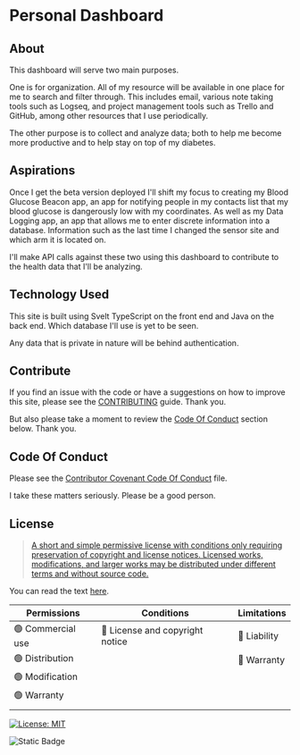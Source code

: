 # Personal Dashboard

## About

This dashboard will serve two main purposes.

One is for organization. All of my resource will be available in one place for me to search and filter through.
This includes email, various note taking tools such as Logseq, and project management tools such as Trello and GitHub, among other resources that I use periodically.

The other purpose is to collect and analyze data; both to help me become more productive and to help stay on top of my diabetes.

<!-- ### Notable Features

TODO: After I am more organized and/or before the Deploy Minimum Viable Product of Website milestone is completed , come back to this section to add notable features.

Notable features of this site are NextJS frontend and backend, api calls to... , ____ database ... -->

## Aspirations

<!-- TODO: After I am more organized and/or before the Deploy Minimum Viable Product of Website milestone is completed , come back to this section to add notable features. -->

<!-- TODO: Link to the Blood Glucose Beacon app and Data Logging app repos. Even better, the live sites. -->

Once I get the beta version deployed I'll shift my focus to creating my Blood Glucose Beacon app, an app for notifying people in my contacts list that my blood glucose is dangerously low with my coordinates. As well as my Data Logging app, an app that allows me to enter discrete information into a database. Information such as the last time I changed the sensor site and which arm it is located on.

I'll make API calls against these two using this dashboard to contribute to the health data that I'll be analyzing.

<!-- To assist with my health, it will pull data in from a few apps that I use to manage my diabetes. Such as NightScout, my [Data Logging App](https://github.com/JamieBort/Data-Logging-App), Strava, a sleep app, and WGER a weightlifting app. -->

## Technology Used

This site is built using Svelt TypeScript on the front end and Java on the back end. Which database I'll use is yet to be seen.

Any data that is private in nature will be behind authentication.

## Contribute

If you find an issue with the code or have a suggestions on how to improve this site, please see the [CONTRIBUTING](./CONTRIBUTING.md) guide. Thank you.

But also please take a moment to review the [Code Of Conduct](#code-of-conduct) section below. Thank you.

## Code Of Conduct

Please see the [Contributor Covenant Code Of Conduct](./Contributor_Covenant_Code_of_Conduct.md) file.

I take these matters seriously. Please be a good person.

## License

> [A short and simple permissive license with conditions only requiring preservation of copyright and license notices. Licensed works, modifications, and larger works may be distributed under different terms and without source code.](https://choosealicense.com/licenses/mit/)

You can read the text [here](./LICENSE.txt).

| Permissions       | Conditions                      | Limitations  |
| ----------------- | ------------------------------- | ------------ |
| 🟢 Commercial use | 🔵 License and copyright notice | 🔴 Liability |
| 🟢 Distribution   |                                 | 🔴 Warranty  |
| 🟢 Modification   |                                 |              |
| 🟢 Warranty       |                                 |              |
|                   |                                 |              |

[![License: MIT](https://img.shields.io/badge/License-MIT-yellow.svg)](https://opensource.org/licenses/MIT)

![Static Badge](https://img.shields.io/badge/Last_Updated-2024_Feb_19-gold)
